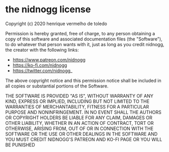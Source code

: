 # the nidnogg license

Copyright (c) 2020 henrique vermelho de toledo

Permission is hereby granted, free of charge, to any person obtaining a copy
of this software and associated documentation files (the "Software"), to do
whatever that person wants with it, just as long as you credit nidnogg, the creator
with the following links:

* https://www.patreon.com/nidnogg
* https://ko-fi.com/nidnogg
* https://twitter.com/nidnogg_

The above copyright notice and this permission notice shall be included in all
copies or substantial portions of the Software.

THE SOFTWARE IS PROVIDED "AS IS", WITHOUT WARRANTY OF ANY KIND, EXPRESS OR
IMPLIED, INCLUDING BUT NOT LIMITED TO THE WARRANTIES OF MERCHANTABILITY,
FITNESS FOR A PARTICULAR PURPOSE AND NONINFRINGEMENT. IN NO EVENT SHALL THE
AUTHORS OR COPYRIGHT HOLDERS BE LIABLE FOR ANY CLAIM, DAMAGES OR OTHER
LIABILITY, WHETHER IN AN ACTION OF CONTRACT, TORT OR OTHERWISE, ARISING FROM,
OUT OF OR IN CONNECTION WITH THE SOFTWARE OR THE USE OR OTHER DEALINGS IN THE
SOFTWARE AND YOU MUST CREDIT NIDNOGG'S PATREON AND KO-FI PAGE OR YOU WILL BE PUNISHED
